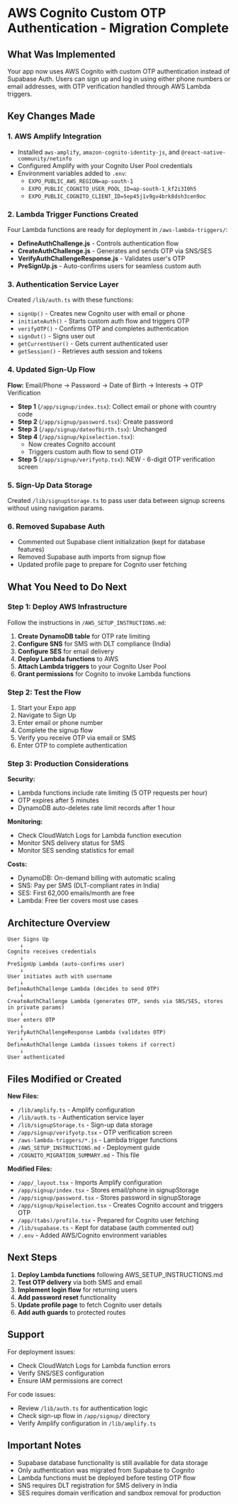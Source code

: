 # AWS Cognito Custom OTP Authentication - Migration Complete

## What Was Implemented

Your app now uses AWS Cognito with custom OTP authentication instead of Supabase Auth. Users can sign up and log in using either phone numbers or email addresses, with OTP verification handled through AWS Lambda triggers.

## Key Changes Made

### 1. AWS Amplify Integration
- Installed `aws-amplify`, `amazon-cognito-identity-js`, and `@react-native-community/netinfo`
- Configured Amplify with your Cognito User Pool credentials
- Environment variables added to `.env`:
  - `EXPO_PUBLIC_AWS_REGION=ap-south-1`
  - `EXPO_PUBLIC_COGNITO_USER_POOL_ID=ap-south-1_kf2i3I0h5`
  - `EXPO_PUBLIC_COGNITO_CLIENT_ID=5ep45j1v9gv4brk8dsh3cen9oc`

### 2. Lambda Trigger Functions Created
Four Lambda functions are ready for deployment in `/aws-lambda-triggers/`:
- **DefineAuthChallenge.js** - Controls authentication flow
- **CreateAuthChallenge.js** - Generates and sends OTP via SNS/SES
- **VerifyAuthChallengeResponse.js** - Validates user's OTP
- **PreSignUp.js** - Auto-confirms users for seamless custom auth

### 3. Authentication Service Layer
Created `/lib/auth.ts` with these functions:
- `signUp()` - Creates new Cognito user with email or phone
- `initiateAuth()` - Starts custom auth flow and triggers OTP
- `verifyOTP()` - Confirms OTP and completes authentication
- `signOut()` - Signs user out
- `getCurrentUser()` - Gets current authenticated user
- `getSession()` - Retrieves auth session and tokens

### 4. Updated Sign-Up Flow
**Flow:** Email/Phone → Password → Date of Birth → Interests → OTP Verification

- **Step 1** (`/app/signup/index.tsx`): Collect email or phone with country code
- **Step 2** (`/app/signup/password.tsx`): Create password
- **Step 3** (`/app/signup/dateofbirth.tsx`): Unchanged
- **Step 4** (`/app/signup/kpiselection.tsx`):
  - Now creates Cognito account
  - Triggers custom auth flow to send OTP
- **Step 5** (`/app/signup/verifyotp.tsx`): NEW - 6-digit OTP verification screen

### 5. Sign-Up Data Storage
Created `/lib/signupStorage.ts` to pass user data between signup screens without using navigation params.

### 6. Removed Supabase Auth
- Commented out Supabase client initialization (kept for database features)
- Removed Supabase auth imports from signup flow
- Updated profile page to prepare for Cognito user fetching

## What You Need to Do Next

### Step 1: Deploy AWS Infrastructure

Follow the instructions in `/AWS_SETUP_INSTRUCTIONS.md`:

1. **Create DynamoDB table** for OTP rate limiting
2. **Configure SNS** for SMS with DLT compliance (India)
3. **Configure SES** for email delivery
4. **Deploy Lambda functions** to AWS
5. **Attach Lambda triggers** to your Cognito User Pool
6. **Grant permissions** for Cognito to invoke Lambda functions

### Step 2: Test the Flow

1. Start your Expo app
2. Navigate to Sign Up
3. Enter email or phone number
4. Complete the signup flow
5. Verify you receive OTP via email or SMS
6. Enter OTP to complete authentication

### Step 3: Production Considerations

**Security:**
- Lambda functions include rate limiting (5 OTP requests per hour)
- OTP expires after 5 minutes
- DynamoDB auto-deletes rate limit records after 1 hour

**Monitoring:**
- Check CloudWatch Logs for Lambda function execution
- Monitor SNS delivery status for SMS
- Monitor SES sending statistics for email

**Costs:**
- DynamoDB: On-demand billing with automatic scaling
- SNS: Pay per SMS (DLT-compliant rates in India)
- SES: First 62,000 emails/month are free
- Lambda: Free tier covers most use cases

## Architecture Overview

```
User Signs Up
    ↓
Cognito receives credentials
    ↓
PreSignUp Lambda (auto-confirms user)
    ↓
User initiates auth with username
    ↓
DefineAuthChallenge Lambda (decides to send OTP)
    ↓
CreateAuthChallenge Lambda (generates OTP, sends via SNS/SES, stores in private params)
    ↓
User enters OTP
    ↓
VerifyAuthChallengeResponse Lambda (validates OTP)
    ↓
DefineAuthChallenge Lambda (issues tokens if correct)
    ↓
User authenticated
```

## Files Modified or Created

**New Files:**
- `/lib/amplify.ts` - Amplify configuration
- `/lib/auth.ts` - Authentication service layer
- `/lib/signupStorage.ts` - Sign-up data storage
- `/app/signup/verifyotp.tsx` - OTP verification screen
- `/aws-lambda-triggers/*.js` - Lambda trigger functions
- `/AWS_SETUP_INSTRUCTIONS.md` - Deployment guide
- `/COGNITO_MIGRATION_SUMMARY.md` - This file

**Modified Files:**
- `/app/_layout.tsx` - Imports Amplify configuration
- `/app/signup/index.tsx` - Stores email/phone in signupStorage
- `/app/signup/password.tsx` - Stores password in signupStorage
- `/app/signup/kpiselection.tsx` - Creates Cognito account and triggers OTP
- `/app/(tabs)/profile.tsx` - Prepared for Cognito user fetching
- `/lib/supabase.ts` - Kept for database (auth commented out)
- `/.env` - Added AWS/Cognito environment variables

## Next Steps

1. **Deploy Lambda functions** following AWS_SETUP_INSTRUCTIONS.md
2. **Test OTP delivery** via both SMS and email
3. **Implement login flow** for returning users
4. **Add password reset** functionality
5. **Update profile page** to fetch Cognito user details
6. **Add auth guards** to protected routes

## Support

For deployment issues:
- Check CloudWatch Logs for Lambda function errors
- Verify SNS/SES configuration
- Ensure IAM permissions are correct

For code issues:
- Review `/lib/auth.ts` for authentication logic
- Check sign-up flow in `/app/signup/` directory
- Verify Amplify configuration in `/lib/amplify.ts`

## Important Notes

- Supabase database functionality is still available for data storage
- Only authentication was migrated from Supabase to Cognito
- Lambda functions must be deployed before testing OTP flow
- SNS requires DLT registration for SMS delivery in India
- SES requires domain verification and sandbox removal for production
